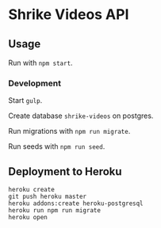 # Shrike Videos API

## Usage

Run with `npm start`. 

### Development

Start `gulp`. 

Create database `shrike-videos` on postgres.

Run migrations with `npm run migrate`.

Run seeds with `npm run seed`.

## Deployment to Heroku

```
heroku create
git push heroku master
heroku addons:create heroku-postgresql
heroku run npm run migrate
heroku open
```
